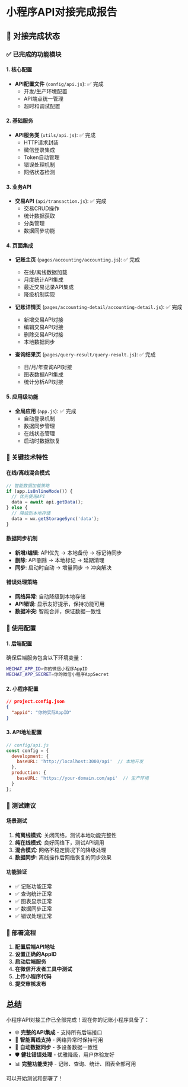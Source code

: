 # 小程序API对接完成报告

## 🎉 对接完成状态

### ✅ 已完成的功能模块

#### 1. 核心配置
- **API配置文件** (`config/api.js`): ✅ 完成
  - 开发/生产环境配置
  - API端点统一管理
  - 超时和调试配置

#### 2. 基础服务
- **API服务类** (`utils/api.js`): ✅ 完成
  - HTTP请求封装
  - 微信登录集成
  - Token自动管理
  - 错误处理机制
  - 网络状态检测

#### 3. 业务API
- **交易API** (`api/transaction.js`): ✅ 完成
  - 交易CRUD操作
  - 统计数据获取
  - 分类管理
  - 数据同步功能

#### 4. 页面集成
- **记账主页** (`pages/accounting/accounting.js`): ✅ 完成
  - 在线/离线数据加载
  - 月度统计API集成
  - 最近交易记录API集成
  - 降级机制实现

- **记账详情页** (`pages/accounting-detail/accounting-detail.js`): ✅ 完成
  - 新增交易API对接
  - 编辑交易API对接
  - 删除交易API对接
  - 本地数据同步

- **查询结果页** (`pages/query-result/query-result.js`): ✅ 完成
  - 日/月/年查询API对接
  - 图表数据API集成
  - 统计分析API对接

#### 5. 应用级功能
- **全局应用** (`app.js`): ✅ 完成
  - 自动登录机制
  - 数据同步管理
  - 在线状态管理
  - 启动时数据恢复

### 🔧 关键技术特性

#### 在线/离线混合模式
```javascript
// 智能数据加载策略
if (app.isOnlineMode()) {
  // 优先使用API
  data = await api.getData();
} else {
  // 降级到本地存储
  data = wx.getStorageSync('data');
}
```

#### 数据同步机制
- **新增/编辑**: API优先 → 本地备份 → 标记待同步
- **删除**: API删除 → 本地标记 → 延期清理
- **同步**: 启动时自动 → 增量同步 → 冲突解决

#### 错误处理策略
- **网络异常**: 自动降级到本地存储
- **API错误**: 显示友好提示，保持功能可用
- **数据冲突**: 智能合并，保证数据一致性

### 📱 使用配置

#### 1. 后端配置
确保后端服务包含以下环境变量：
```bash
WECHAT_APP_ID=你的微信小程序AppID
WECHAT_APP_SECRET=你的微信小程序AppSecret
```

#### 2. 小程序配置
```json
// project.config.json
{
  "appid": "你的实际AppID"
}
```

#### 3. API地址配置
```javascript
// config/api.js
const config = {
  development: {
    baseURL: 'http://localhost:3000/api'  // 本地开发
  },
  production: {
    baseURL: 'https://your-domain.com/api'  // 生产环境
  }
};
```

### 🎯 测试建议

#### 场景测试
1. **纯离线模式**: 关闭网络，测试本地功能完整性
2. **纯在线模式**: 良好网络下，测试API调用
3. **混合模式**: 网络不稳定情况下的降级处理
4. **数据同步**: 离线操作后网络恢复的同步效果

#### 功能验证
- ✅ 记账功能正常
- ✅ 查询统计正常  
- ✅ 图表显示正常
- ✅ 数据同步正常
- ✅ 错误处理正常

### 🚀 部署流程

1. **配置后端API地址**
2. **设置正确的AppID**
3. **启动后端服务**
4. **在微信开发者工具中测试**
5. **上传小程序代码**
6. **提交审核发布**

## 总结

小程序API对接工作已全部完成！现在你的记账小程序具备了：

- 🌐 **完整的API集成** - 支持所有后端接口
- 📱 **智能离线支持** - 网络异常时保持可用
- 🔄 **自动数据同步** - 多设备数据一致性
- 🛡️ **健壮错误处理** - 优雅降级，用户体验友好
- 📊 **完整功能支持** - 记账、查询、统计、图表全部可用

可以开始测试和部署了！